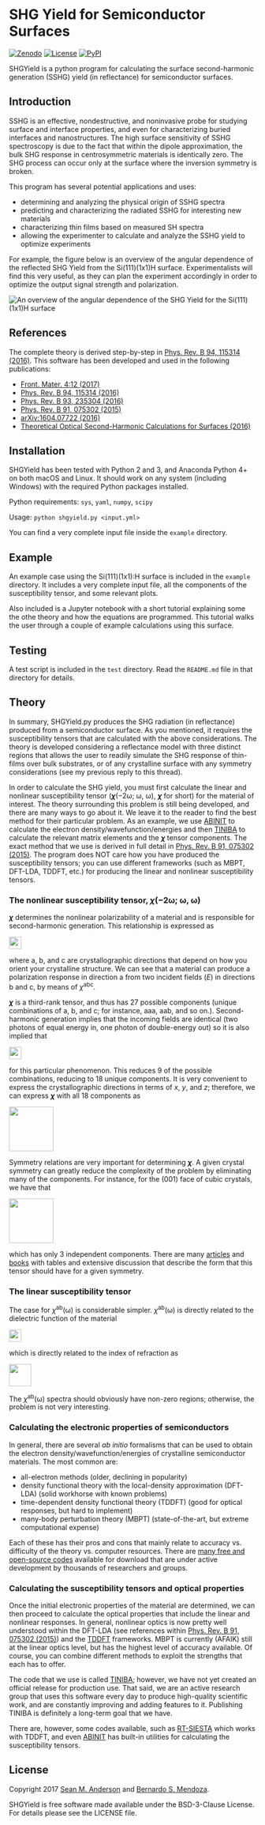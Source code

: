SHG Yield for Semiconductor Surfaces
====================================

[![Zenodo](https://zenodo.org/badge/11697217.svg)](https://zenodo.org/badge/latestdoi/11697217)
[![License](https://img.shields.io/badge/License-BSD%203--Clause-blue.svg)](https://opensource.org/licenses/BSD-3-Clause)
[![PyPI](https://img.shields.io/pypi/pyversions/Django.svg)]()

SHGYield is a python program for calculating the surface second-harmonic generation (SSHG) yield (in reflectance) for semiconductor surfaces. 


Introduction
------------------------------------

SSHG is an effective, nondestructive, and noninvasive probe for studying surface and interface properties, and even for characterizing buried interfaces and nanostructures. The high surface sensitivity of SSHG spectroscopy is due to the fact that within the dipole approximation, the bulk SHG response in centrosymmetric materials is identically zero. The SHG process can occur only at the surface where the inversion symmetry is broken. 

This program has several potential applications and uses:
* determining and analyzing the physical origin of SSHG spectra
* predicting and characterizing the radiated SSHG for interesting new materials
* characterizing thin films based on measured SH spectra
* allowing the experimenter to calculate and analyze the SSHG yield to optimize experiments

For example, the figure below is an overview of the angular dependence of the reflected SHG Yield from the Si(111)(1x1)H surface. Experimentalists will find this very useful, as they can plan the experiment accordingly in order to optimize the output signal strength and polarization.

![An overview of the angular dependence of the SHG Yield for the Si(111)(1x1)H surface](figures/3D-Si1x1.png)


References
------------------------------------

The complete theory is derived step-by-step in [Phys. Rev. B 94, 115314 (2016)](https://doi.org/10.1103/PhysRevB.94.115314). This software has been developed and used in the following publications:

* [Front. Mater. 4:12 (2017)](https://doi.org/10.3389/fmats.2017.00012)
* [Phys. Rev. B 94, 115314 (2016)](https://doi.org/10.1103/PhysRevB.94.115314)
* [Phys. Rev. B 93, 235304 (2016)](https://doi.org/10.1103/PhysRevB.93.235304)
* [Phys. Rev. B 91, 075302 (2015)](https://doi.org/10.1103/PhysRevB.91.075302)
* [arXiv:1604.07722 (2016)](https://arxiv.org/abs/1604.07722)
* [Theoretical Optical Second-Harmonic Calculations for Surfaces (2016)](https://doi.org/10.13140/RG.2.2.35619.66082)


Installation
------------------------------------

SHGYield has been tested with Python 2 and 3, and Anaconda Python 4+ on both macOS and Linux. It should work on any system (including Windows) with the required Python packages installed.

Python requirements:
`sys`, `yaml`, `numpy`, `scipy`

Usage:
`python shgyield.py <input.yml>`

You can find a very complete input file inside the `example` directory.


Example
------------------------------------

An example case using the Si(111)(1x1):H surface is included in the `example` directory. It includes a very complete input file, all the components of the susceptibility tensor, and some relevant plots.

Also included is a Jupyter notebook with a short tutorial explaining some the othe theory and how the equations are programmed. This tutorial walks the user through a couple of example calculations using this surface.


Testing
------------------------------------

A test script is included in the `test` directory. Read the `README.md` file in that directory for details.


Theory
------------------------------------

In summary, SHGYield.py produces the SHG radiation (in reflectance) produced from a semiconductor surface. As you mentioned, it requires the susceptibility tensors that are calculated with the above considerations. The theory is developed considering a reflectance model with three distinct regions that allows the user to readily simulate the SHG response of thin-films over bulk substrates, or of any crystalline surface with any symmetry considerations (see my previous reply to this thread). 

In order to calculate the SHG yield, you must first calculate the linear and nonlinear susceptibility tensor (<b><i>χ</i></b>(−2ω; ω, ω), <b><i>χ</i></b> for short) for the material of interest. The theory surrounding this problem is still being developed, and there are many ways to go about it. We leave it to the reader to find the best method for their particular problem. As an example, we use [ABINIT](http://www.abinit.org) to calculate the electron density/wavefunction/energies and then [TINIBA](https://github.com/bemese/tiniba) to calculate the relevant matrix elements and the <b><i>χ</i></b> tensor components. The exact method that we use is derived in full detail in [Phys. Rev. B 91, 075302 (2015)](https://doi.org/10.1103/PhysRevB.91.075302). The program does NOT care how you have produced the susceptibility tensors; you can use different frameworks (such as MBPT, DFT-LDA, TDDFT, etc.) for producing the linear and nonlinear susceptibility tensors. 


### The nonlinear susceptibility tensor, <i>χ</i>(−2ω; ω, ω)


<b><i>χ</i></b> determines the nonlinear polarizability of a material and is responsible for second-harmonic generation. This relationship is expressed as

<img src="figures/polar.png" height="25">

where a, b, and c are crystallographic directions that depend on how you orient your crystalline structure. We can see that a material can produce a polarization response in direction a from two incident fields (<i>E</i>) in directions b and c, by means of <i>χ</i><sup>abc</sup>.

<b><i>χ</i></b> is a third-rank tensor, and thus has 27 possible components (unique combinations of a, b, and c; for instance, aaa, aab, and so on.). Second-harmonic generation implies that the incoming fields are identical (two photons of equal energy in, one photon of double-energy out) so it is also implied that 

<img src="figures/chi2-shg.png" height="25">

for this particular phenomenon. This reduces 9 of the possible combinations, reducing to 18 unique components. It is very convenient to express the crystallographic directions in terms of *x*, *y*, and *z*; therefore, we can express <b><i>χ</i></b> with all 18 components as

<img src="figures/chi2-full.png" height="90">

Symmetry relations are very important for determining <b><i>χ</i></b>. A given crystal symmetry can greatly reduce the complexity of the problem by eliminating many of the components. For instance, for the (001) face of cubic crystals, we have that

<img src="figures/chi2-001.png" height="90">

which has only 3 independent components. There are many [articles](https://journals.aps.org/prb/abstract/10.1103/PhysRevB.35.1129) and [books](https://books.google.com/books?id=bdFju3af2FsC) with tables and extensive discussion that describe the form that this tensor should have for a given symmetry.


### The linear susceptibility tensor

The case for <i>χ</i><sup>ab</sup>(ω) is considerable simpler. <i>χ</i><sup>ab</sup>(ω) is directly related to the dielectric function of the material

<img src="figures/epsilon.png" height="25">

which is directly related to the index of refraction as

<img src="figures/refrac.png" height="45">

The <i>χ</i><sup>ab</sup>(ω) spectra should obviously have non-zero regions; otherwise, the problem is not very interesting.


### Calculating the electronic properties of semiconductors

In general, there are several *ab initio* formalisms that can be used to obtain the electron density/wavefunction/energies of crystalline semiconductor materials. The most common are:

* all-electron methods (older, declining in popularity)
* density functional theory with the local-density approximation (DFT-LDA) (solid workhorse with known problems)
* time-dependent density functional theory (TDDFT) (good for optical responses, but hard to implement)
* many-body perturbation theory (MBPT) (state-of-the-art, but extreme computational expense)

Each of these has their pros and cons that mainly relate to accuracy vs. difficulty of the theory vs. computer resources. There are [many free and open-source codes](http://psi-k.net/software/) available for download that are under active development by thousands of researchers and groups.


### Calculating the susceptibility tensors and optical properties

Once the initial electronic properties of the material are determined, we can then proceed to calculate the optical properties that include the linear and nonlinear responses. In general, nonlinear optics is now pretty well understood within the DFT-LDA (see references within [Phys. Rev. B 91, 075302 (2015)](https://doi.org/10.1103/PhysRevB.91.075302)) and the [TDDFT](http://dx.doi.org/10.1063/1.2790014) frameworks. MBPT is currently (AFAIK) still at the linear optics level, but has the highest level of accuracy available. Of course, you can combine different methods to exploit the strengths that each has to offer. 

The code that we use is called [TINIBA](https://github.com/roguephysicist/tiniba); however, we have not yet created an official release for production use. That said, we are an active research group that uses this software every day to produce high-quality scientific work, and are constantly improving and adding features to it. Publishing TINIBA is definitely a long-term goal that we have.

There are, however, some codes available, such as [RT-SIESTA](http://monalisa.phys.washington.edu/feffproject-rtsiesta.html) which works with TDDFT, and even [ABINIT](http://www.abinit.org/doc/helpfiles/for-v8.2/users/optic_help.html) has built-in utilities for calculating the susceptibility tensors.


License
------------------------------------

Copyright 2017 [Sean M. Anderson](mailto:sma@cio.mx) and [Bernardo S. Mendoza](mailto:bms@cio.mx).

SHGYield is free software made available under the BSD-3-Clause License. For details please see the LICENSE file.
